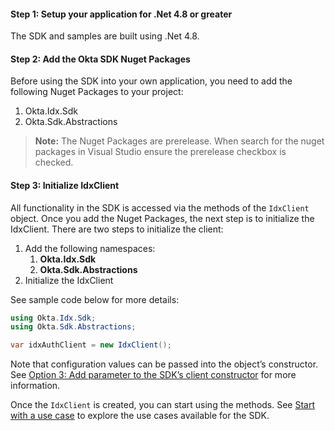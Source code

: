 #### Step 1: Setup your application for .Net 4.8 or greater

The SDK and samples are built using .Net 4.8.

#### Step 2: Add the Okta SDK Nuget Packages

Before using the SDK into your own application, you need to add the following
Nuget Packages to your project:

1. Okta.Idx.Sdk
1. Okta.Sdk.Abstractions

> **Note:** The Nuget Packages are prerelease.  When search for the nuget
packages in Visual Studio ensure the prerelease checkbox is checked.

#### Step 3: Initialize IdxClient

All functionality in the SDK is accessed via the methods of the
`IdxClient` object. Once you add the Nuget Packages, the next step
is to initialize the IdxClient.  There are two steps to initialize
the client:

1. Add the following namespaces:
   1. **Okta.Idx.Sdk**
   1. **Okta.Sdk.Abstractions**
1. Initialize the IdxClient

See sample code below for more details:

```csharp
using Okta.Idx.Sdk;
using Okta.Sdk.Abstractions;

var idxAuthClient = new IdxClient();
```

Note that configuration values can be passed into the object’s constructor.
See
[Option 3: Add parameter to the SDK’s client constructor](/docs/guides/oie-embedded-sdk-setup/aspnet/oie-embedded-sdk-sample-app-setup/#sdkconstructor)
for more information.

Once the `IdxClient` is created, you can start using the methods.
See [Start with a use case](/docs/guides/oie-embedded-sdk-use-cases/aspnet/oie-embedded-sdk-use-case-overview/) to explore the use cases available for
the SDK.

